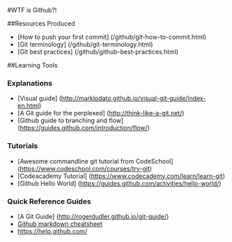 #WTF is Github?!

##Resources Produced
* [How to push your first commit] (/github/git-how-to-commit.html)
* [Git terminology] (/github/git-terminology.html)
* [Git best practices] (/github/github-best-practices.html)


##Learning Tools
### Explanations
* [Visual guide] (http://marklodato.github.io/visual-git-guide/index-en.html)
* [A Git guide for the perplexed] (http://think-like-a-git.net/)
* [Github guide to branching and flow] (https://guides.github.com/introduction/flow/)

### Tutorials
* [Awesome commandline git tutorial from CodeSchool] (https://www.codeschool.com/courses/try-git)
* [Codeacademy Tutorial] (https://www.codecademy.com/learn/learn-git)
* [Github Hello World] (https://guides.github.com/activities/hello-world/)

### Quick Reference Guides
* [A Git Guide] (http://rogerdudler.github.io/git-guide/)
* [Github markdown cheatsheet](https://github.com/adam-p/markdown-here/wiki/Markdown-Cheatsheet) 
* https://help.github.com/
